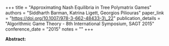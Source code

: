 +++
title = "Approximating Nash Equilibria in Tree Polymatrix Games"
authors = "Siddharth Barman, Katrina Ligett, Georgios Piliouras"
paper_link = "https://doi.org/10.1007/978-3-662-48433-3\_22"
publication_details = "Algorithmic Game Theory - 8th International Symposium,  SAGT 2015"
conference_date = "2015"
notes = ""
+++

<b>Abstract:</b>
